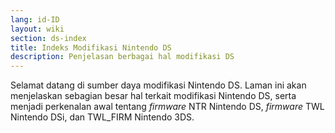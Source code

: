 ```yaml
---
lang: id-ID
layout: wiki
section: ds-index
title: Indeks Modifikasi Nintendo DS
description: Penjelasan berbagai hal modifikasi DS
---
```


Selamat datang di sumber daya modifikasi Nintendo DS. Laman ini akan menjelaskan sebagian besar hal terkait modifikasi Nintendo DS, serta menjadi perkenalan awal tentang *firmware* NTR Nintendo DS, *firmware* TWL Nintendo DSi, dan TWL_FIRM Nintendo 3DS.
